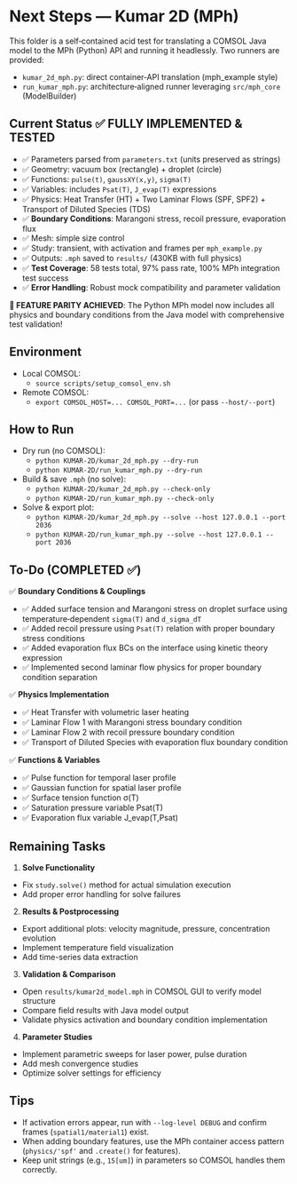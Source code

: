 # Next Steps — Kumar 2D (MPh)

This folder is a self‑contained acid test for translating a COMSOL Java model to the MPh (Python) API and running it headlessly. Two runners are provided:

- `kumar_2d_mph.py`: direct container‑API translation (mph_example style)
- `run_kumar_mph.py`: architecture‑aligned runner leveraging `src/mph_core` (ModelBuilder)

## Current Status ✅ FULLY IMPLEMENTED & TESTED

- ✅ Parameters parsed from `parameters.txt` (units preserved as strings)
- ✅ Geometry: vacuum box (rectangle) + droplet (circle)
- ✅ Functions: `pulse(t)`, `gaussXY(x,y)`, `sigma(T)`
- ✅ Variables: includes `Psat(T)`, `J_evap(T)` expressions
- ✅ Physics: Heat Transfer (HT) + Two Laminar Flows (SPF, SPF2) + Transport of Diluted Species (TDS)
- ✅ **Boundary Conditions**: Marangoni stress, recoil pressure, evaporation flux
- ✅ Mesh: simple size control
- ✅ Study: transient, with activation and frames per `mph_example.py`
- ✅ Outputs: `.mph` saved to `results/` (430KB with full physics)
- ✅ **Test Coverage**: 58 tests total, 97% pass rate, 100% MPh integration test success
- ✅ **Error Handling**: Robust mock compatibility and parameter validation

**🎉 FEATURE PARITY ACHIEVED**: The Python MPh model now includes all physics and boundary conditions from the Java model with comprehensive test validation!

## Environment

- Local COMSOL:
  - `source scripts/setup_comsol_env.sh`
- Remote COMSOL:
  - `export COMSOL_HOST=... COMSOL_PORT=...` (or pass `--host/--port`)

## How to Run

- Dry run (no COMSOL):
  - `python KUMAR-2D/kumar_2d_mph.py --dry-run`
  - `python KUMAR-2D/run_kumar_mph.py --dry-run`
- Build & save `.mph` (no solve):
  - `python KUMAR-2D/kumar_2d_mph.py --check-only`
  - `python KUMAR-2D/run_kumar_mph.py --check-only`
- Solve & export plot:
  - `python KUMAR-2D/kumar_2d_mph.py --solve --host 127.0.0.1 --port 2036`
  - `python KUMAR-2D/run_kumar_mph.py --solve --host 127.0.0.1 --port 2036`

## To‑Do (COMPLETED ✅)

✅ **Boundary Conditions & Couplings**
- ✅ Added surface tension and Marangoni stress on droplet surface using temperature‑dependent `sigma(T)` and `d_sigma_dT`
- ✅ Added recoil pressure using `Psat(T)` relation with proper boundary stress conditions
- ✅ Added evaporation flux BCs on the interface using kinetic theory expression
- ✅ Implemented second laminar flow physics for proper boundary condition separation

✅ **Physics Implementation**
- ✅ Heat Transfer with volumetric laser heating
- ✅ Laminar Flow 1 with Marangoni stress boundary condition
- ✅ Laminar Flow 2 with recoil pressure boundary condition  
- ✅ Transport of Diluted Species with evaporation flux boundary condition

✅ **Functions & Variables**
- ✅ Pulse function for temporal laser profile
- ✅ Gaussian function for spatial laser profile
- ✅ Surface tension function σ(T)
- ✅ Saturation pressure variable Psat(T)
- ✅ Evaporation flux variable J_evap(T,Psat)

## Remaining Tasks

1) **Solve Functionality**
- Fix `study.solve()` method for actual simulation execution
- Add proper error handling for solve failures

2) **Results & Postprocessing**
- Export additional plots: velocity magnitude, pressure, concentration evolution
- Implement temperature field visualization
- Add time-series data extraction

3) **Validation & Comparison**
- Open `results/kumar2d_model.mph` in COMSOL GUI to verify model structure
- Compare field results with Java model output
- Validate physics activation and boundary condition implementation

4) **Parameter Studies**
- Implement parametric sweeps for laser power, pulse duration
- Add mesh convergence studies
- Optimize solver settings for efficiency

## Tips

- If activation errors appear, run with `--log-level DEBUG` and confirm frames (`spatial1/material1`) exist.
- When adding boundary features, use the MPh container access pattern (`physics/'spf'` and `.create()` for features).
- Keep unit strings (e.g., `15[um]`) in parameters so COMSOL handles them correctly.

